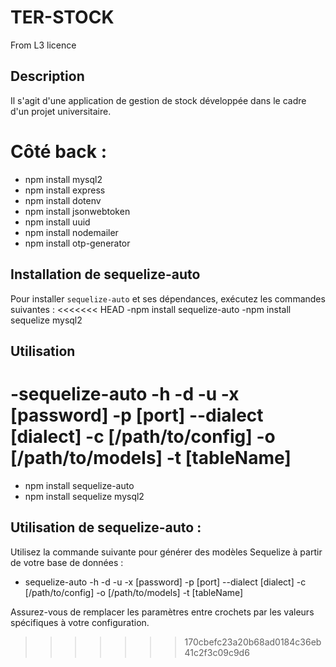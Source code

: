 # TER-STOCK
From L3 licence

## Description
Il s'agit d'une application de gestion de stock développée dans le cadre d'un projet universitaire.


# Côté back :
- npm install mysql2
- npm install express
- npm install dotenv
- npm install jsonwebtoken
- npm install uuid
- npm install nodemailer
- npm install otp-generator

## Installation de sequelize-auto
Pour installer `sequelize-auto` et ses dépendances, exécutez les commandes suivantes :
<<<<<<< HEAD
-npm install sequelize-auto
-npm install sequelize mysql2

## Utilisation
-sequelize-auto -h <host> -d <database> -u <user> -x [password] -p [port] --dialect [dialect] -c [/path/to/config] -o [/path/to/models] -t [tableName]
=======

- npm install sequelize-auto
- npm install sequelize mysql2

## Utilisation de sequelize-auto :

Utilisez la commande suivante pour générer des modèles Sequelize à partir de votre base de données :

- sequelize-auto -h <host> -d <database> -u <user> -x [password] -p [port] --dialect [dialect] -c [/path/to/config] -o [/path/to/models] -t [tableName]

Assurez-vous de remplacer les paramètres entre crochets par les valeurs spécifiques à votre configuration.
>>>>>>> 170cbefc23a20b68ad0184c36eb41c2f3c09c9d6
